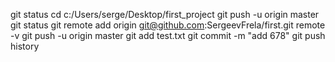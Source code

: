 git status
cd c:/Users/serge/Desktop/first_project
git push -u origin master
git status
git remote add origin git@github.com:SergeevFrela/first.git
remote -v
git push -u origin master
git add test.txt
git commit -m "add 678"
git push
history

